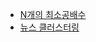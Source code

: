 - [N개의 최소공배수](https://junsoopooh.github.io/study/algorithm240129/)
- [뉴스 클러스터링](https://junsoopooh.github.io/study/algorithm240130/)
